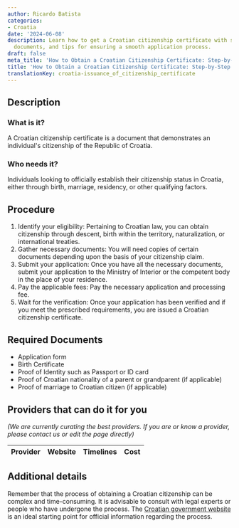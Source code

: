 ```yaml
---
author: Ricardo Batista
categories:
- Croatia
date: '2024-06-08'
description: Learn how to get a Croatian citizenship certificate with steps, required
  documents, and tips for ensuring a smooth application process.
draft: false
meta_title: 'How to Obtain a Croatian Citizenship Certificate: Step-by-Step Guide'
title: 'How to Obtain a Croatian Citizenship Certificate: Step-by-Step Guide'
translationKey: croatia-issuance_of_citizenship_certificate
---
```


## Description
### What is it?
A Croatian citizenship certificate is a document that demonstrates an individual's citizenship of the Republic of Croatia. 

### Who needs it?
Individuals looking to officially establish their citizenship status in Croatia, either through birth, marriage, residency, or other qualifying factors.

## Procedure
1. Identify your eligibility: Pertaining to Croatian law, you can obtain citizenship through descent, birth within the territory, naturalization, or international treaties. 
2. Gather necessary documents: You will need copies of certain documents depending upon the basis of your citizenship claim. 
3. Submit your application: Once you have all the necessary documents, submit your application to the Ministry of Interior or the competent body in the place of your residence. 
4. Pay the applicable fees: Pay the necessary application and processing fee.
5. Wait for the verification: Once your application has been verified and if you meet the prescribed requirements, you are issued a Croatian citizenship certificate. 

## Required Documents
- Application form
- Birth Certificate 
- Proof of Identity such as Passport or ID card 
- Proof of Croatian nationality of a parent or grandparent (if applicable)
- Proof of marriage to Croatian citizen (if applicable)

## Providers that can do it for you

_(We are currently curating the best providers. If you are or know a provider, please contact us or edit the page directly)_

| Provider        |     Website     |     Timelines    |       Cost      |
| --------------- | --------------- |  :-------------: | :-------------: |

## Additional details
Remember that the process of obtaining a Croatian citizenship can be complex and time-consuming. It is advisable to consult with legal experts or people who have undergone the process. The [Croatian government website](http://www.mup.hr/) is an ideal starting point for official information regarding the process.